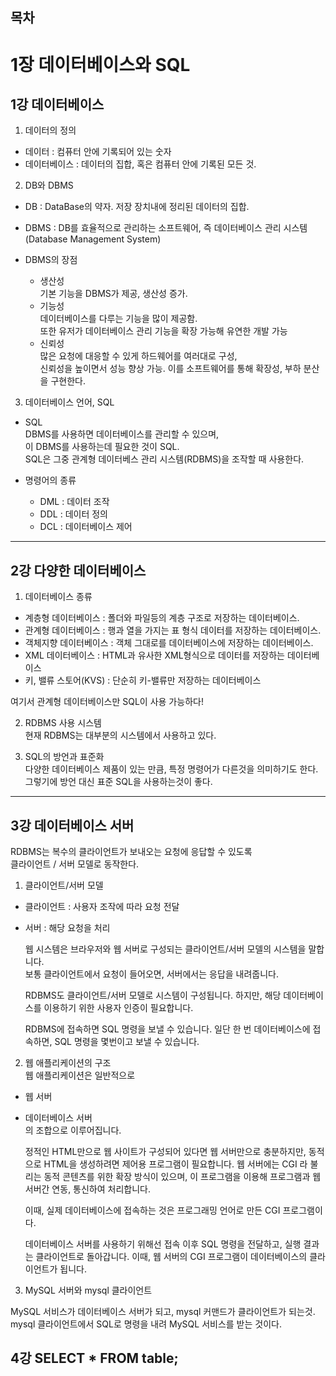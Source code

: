 ## 목차

# 1장 데이터베이스와 SQL

## 1강 데이터베이스

1. 데이터의 정의

- 데이터 : 컴퓨터 안에 기록되어 있는 숫자
- 데이터베이스 : 데이터의 집합, 혹은 컴퓨터 안에 기록된 모든 것.

2. DB와 DBMS

- DB : DataBase의 약자. 저장 장치내에 정리된 데이터의 집합.
- DBMS : DB를 효율적으로 관리하는 소프트웨어, 즉 데이터베이스 관리 시스템  
  (Database Management System)

- DBMS의 장점
  - 생산성  
    기본 기능을 DBMS가 제공, 생산성 증가.
  - 기능성  
    데이터베이스를 다루는 기능을 많이 제공함.  
    또한 유저가 데이터베이스 관리 기능을 확장 가능해 유연한 개발 가능
  - 신뢰성  
    많은 요청에 대응할 수 있게 하드웨어를 여러대로 구성,  
    신뢰성을 높이면서 성능 향상 가능.
    이를 소프트웨어를 통해 확장성, 부하 분산을 구현한다.

3. 데이터베이스 언어, SQL

- SQL  
  DBMS를 사용하면 데이터베이스를 관리할 수 있으며,  
  이 DBMS를 사용하는데 필요한 것이 SQL.  
  SQL은 그중 관계형 데이터베스 관리 시스템(RDBMS)을 조작할 때 사용한다.

- 명령어의 종류
  - DML : 데이터 조작
  - DDL : 데이터 정의
  - DCL : 데이터베이스 제어

---

## 2강 다양한 데이터베이스

1. 데이터베이스 종류

- 계층형 데이터베이스 : 폴더와 파일등의 계층 구조로 저장하는 데이터베이스.
- 관계형 데이터베이스 : 행과 열을 가지는 표 형식 데이터를 저장하는 데이터베이스.
- 객체지향 데이터베이스 : 객체 그대로를 데이터베이스에 저장하는 데이터베이스.
- XML 데이터베이스 : HTML과 유사한 XML형식으로 데이터를 저장하는 데이터베이스
- 키, 밸류 스토어(KVS) : 단순히 키-밸류만 저장하는 데이터베이스

여기서 관계형 데이터베이스만 SQL이 사용 가능하다!

2. RDBMS 사용 시스템  
   현재 RDBMS는 대부분의 시스템에서 사용하고 있다.

3. SQL의 방언과 표준화  
   다양한 데이터베이스 제품이 있는 만큼, 특정 명령어가 다른것을 의미하기도 한다.  
   그렇기에 방언 대신 표준 SQL을 사용하는것이 좋다.

---

## 3강 데이터베이스 서버

RDBMS는 복수의 클라이언트가 보내오는 요청에 응답할 수 있도록  
클라이언트 / 서버 모델로 동작한다.

1. 클라이언트/서버 모델

- 클라이언트 : 사용자 조작에 따라 요청 전달
- 서버 : 해당 요청을 처리

  웹 시스템은 브라우저와 웹 서버로 구성되는 클라이언트/서버 모델의 시스템을 말합니다.  
   보통 클라이언트에서 요청이 들어오면, 서버에서는 응답을 내려줍니다.

  RDBMS도 클라이언트/서버 모델로 시스템이 구성됩니다.
  하지만, 해당 데이터베이스를 이용하기 위한 사용자 인증이 필요합니다.

  RDBMS에 접속하면 SQL 명령을 보낼 수 있습니다.
  일단 한 번 데이터베이스에 접속하면, SQL 명령을 몇번이고 보낼 수 있습니다.

2. 웹 애플리케이션의 구조  
   웹 애플리케이션은 일반적으로

- 웹 서버
- 데이터베이스 서버  
  의 조합으로 이루어집니다.

  정적인 HTML만으로 웹 사이트가 구성되어 있다면 웹 서버만으로 충분하지만,
  동적으로 HTML을 생성하려면 제어용 프로그램이 필요합니다.
  웹 서버에는 CGI 라 불리는 동적 콘텐츠를 위한 확장 방식이 있으며,
  이 프로그램을 이용해 프로그램과 웹 서버간 연동, 통신하여 처리합니다.

  이때, 실제 데이터베이스에 접속하는 것은 프로그래밍 언어로 만든 CGI 프로그램이다.

  데이터베이스 서버를 사용하기 위해선 접속 이후 SQL 명령을 전달하고,
  실행 결과는 클라이언트로 돌아갑니다.
  이때, 웹 서버의 CGI 프로그램이 데이터베이스의 클라이언트가 됩니다.

3. MySQL 서버와 mysql 클라이언트

MySQL 서비스가 데이터베이스 서버가 되고, mysql 커맨드가 클라이언트가 되는것.  
mysql 클라이언트에서 SQL로 명령을 내려 MySQL 서비스를 받는 것이다.

## 4강 SELECT \* FROM table;
